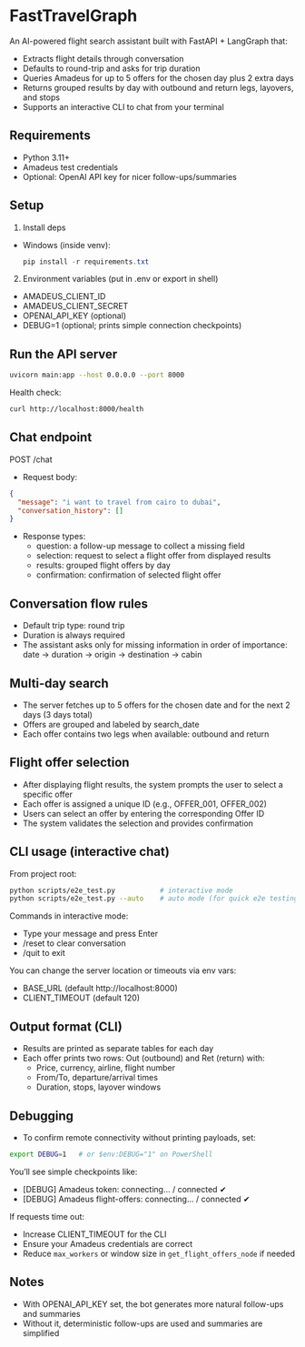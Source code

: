 # FastTravelGraph

An AI-powered flight search assistant built with FastAPI + LangGraph that:
- Extracts flight details through conversation
- Defaults to round-trip and asks for trip duration
- Queries Amadeus for up to 5 offers for the chosen day plus 2 extra days
- Returns grouped results by day with outbound and return legs, layovers, and stops
- Supports an interactive CLI to chat from your terminal

## Requirements
- Python 3.11+
- Amadeus test credentials
- Optional: OpenAI API key for nicer follow-ups/summaries

## Setup
1) Install deps
- Windows (inside venv):
  ```powershell
  pip install -r requirements.txt
  ```

2) Environment variables (put in .env or export in shell)
- AMADEUS_CLIENT_ID
- AMADEUS_CLIENT_SECRET
- OPENAI_API_KEY (optional)
- DEBUG=1 (optional; prints simple connection checkpoints)

## Run the API server
```bash
uvicorn main:app --host 0.0.0.0 --port 8000
```

Health check:
```bash
curl http://localhost:8000/health
```

## Chat endpoint
POST /chat
- Request body:
```json
{
  "message": "i want to travel from cairo to dubai",
  "conversation_history": []
}
```
- Response types:
  - question: a follow-up message to collect a missing field
  - selection: request to select a flight offer from displayed results
  - results: grouped flight offers by day
  - confirmation: confirmation of selected flight offer

## Conversation flow rules
- Default trip type: round trip
- Duration is always required
- The assistant asks only for missing information in order of importance: date → duration → origin → destination → cabin

## Multi-day search
- The server fetches up to 5 offers for the chosen date and for the next 2 days (3 days total)
- Offers are grouped and labeled by search_date
- Each offer contains two legs when available: outbound and return

## Flight offer selection
- After displaying flight results, the system prompts the user to select a specific offer
- Each offer is assigned a unique ID (e.g., OFFER_001, OFFER_002)
- Users can select an offer by entering the corresponding Offer ID
- The system validates the selection and provides confirmation

## CLI usage (interactive chat)
From project root:
```bash
python scripts/e2e_test.py           # interactive mode
python scripts/e2e_test.py --auto    # auto mode (for quick e2e testing)
```
Commands in interactive mode:
- Type your message and press Enter
- /reset to clear conversation
- /quit to exit

You can change the server location or timeouts via env vars:
- BASE_URL (default http://localhost:8000)
- CLIENT_TIMEOUT (default 120)

## Output format (CLI)
- Results are printed as separate tables for each day
- Each offer prints two rows: Out (outbound) and Ret (return) with:
  - Price, currency, airline, flight number
  - From/To, departure/arrival times
  - Duration, stops, layover windows

## Debugging
- To confirm remote connectivity without printing payloads, set:
```bash
export DEBUG=1   # or $env:DEBUG="1" on PowerShell
```
You’ll see simple checkpoints like:
- [DEBUG] Amadeus token: connecting… / connected ✔
- [DEBUG] Amadeus flight-offers: connecting… / connected ✔

If requests time out:
- Increase CLIENT_TIMEOUT for the CLI
- Ensure your Amadeus credentials are correct
- Reduce `max_workers` or window size in `get_flight_offers_node` if needed

## Notes
- With OPENAI_API_KEY set, the bot generates more natural follow-ups and summaries
- Without it, deterministic follow-ups are used and summaries are simplified